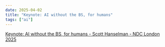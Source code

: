 ```yaml
---
date: 2025-04-02
title: "Keynote: AI without the BS, for humans"
tags: ["ai"]
---
```


[Keynote: AI without the BS, for humans - Scott Hanselman - NDC London 2025](https://www.youtube.com/watch?v=kYUicaho5k8)

